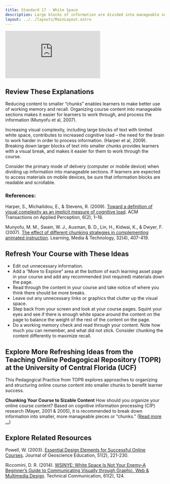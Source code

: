 ```yaml
---
title: Standard 17 - White Space
description: Large blocks of information are divided into manageable sections with ample white space around and between the blocks.
layout: ../../layouts/MainLayout.astro
---
```

<iframe src="https://www.youtube.com/embed/RzBOKu_J2WY" title="YouTube video player" frameborder="0" allow="accelerometer; autoplay; clipboard-write; encrypted-media; gyroscope; picture-in-picture" allowfullscreen></iframe>

## Review These Explanations

Reducing content to smaller “chunks” enables learners to make better use of working memory and recall. Organizing course content into manageable sections makes it easier for learners to work through, and process the information (Munyofu et al, 2007).

Increasing visual complexity, including large blocks of text with limited white space, contributes to increased cognitive load – the need for the brain to work harder in order to process information. (Harper et al, 2009). Breaking down larger blocks of text into smaller chunks provides learners with a visual break, and makes it easier for them to work through the course.

Consider the primary mode of delivery (computer or mobile device) when dividing up information into manageable sections. If learners are expected to access materials on mobile devices, be sure that information blocks are readable and scrollable.

### References:
Harper, S., Michailidou, E., & Stevens, R. (2009). [Toward a definition of visual complexity as an implicit measure of cognitive load](https://dl.acm.org/citation.cfm?id=1498704). ACM Transactions on Applied Perception, 6(2), 1–18.

Munyofu, M. M., Swain, W. J., Ausman, B. D., Lin, H., Kidwai, K., & Dwyer, F. (2007). [The effect of different chunking strategies in complementing animated instruction](http://www.tandfonline.com/doi/abs/10.1080/17439880701690109?journalCode=cjem20). Learning, Media & Technology, 32(4), 407-419.

## Refresh Your Course with These Ideas

- Edit out unnecessary information.
- Add a “More to Explore” area at the bottom of each learning asset page in your course and add any recommended (not required) materials down the page.
- Read through the content in your course and take notice of where you think there should be more breaks.
- Leave out any unnecessary links or graphics that clutter up the visual space.
- Step back from your screen and look at your course pages. Squint your eyes and see if there is enough white space around the content on the page to balance the weight of the rest of the content on the page.
- Do a working memory check and read through your content. Note how much you can remember, and what did not stick. Consider chunking the content differently to maximize recall.

## Explore More Refreshing Ideas from the Teaching Online Pedagogical Repository (TOPR) at the University of Central Florida (UCF)

This Pedagogical Practice from TOPR explores approaches to organizing and structuring online course content into smaller chunks to benefit learner success.

**Chunking Your Course to Sizable Content**
How should you organize your online course content? Based on cognitive information processing (CIP) research (Mayer, 2001 & 2005), it is recommended to break down information into smaller, more manageable pieces or “chunks.” ([Read more …](https://topr.online.ucf.edu/chunking/))

## Explore Related Resources
Powell, W. (2003). [Essential Design Elements for Successful Online Courses](http://citeseerx.ist.psu.edu/viewdoc/download?doi=10.1.1.126.1613&rep=rep1&type=pdf). Journal of Geoscience Education, 51(2), 221-230.

Riccomini, D. R. (2014). [WSINYE: White Space Is Not Your Enemy-A Beginner’s Guide to Communicating Visually through Graphic, Web & Multimedia Design](https://www.worldcat.org/title/wsinye-white-space-is-not-your-enemy-a-beginners-guide-to-communicating-visually-through-graphic-web-multimedia-design/oclc/901904346). Technical Communication, 61(2), 124.